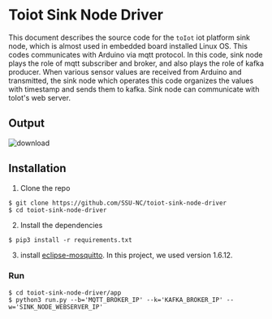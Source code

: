# Toiot Sink Node Driver
This document describes the source code for the `toIot` iot platform sink node, which is almost used in embedded board installed Linux OS. This codes communicates with Arduino via mqtt protocol. In this code, sink node plays the role of mqtt subscriber and broker, and also plays the role of kafka producer. When various sensor values are received from Arduino and transmitted, the sink node which operates this code organizes the values with timestamp and sends them to kafka. Sink node can communicate with toIot's web server.

## Output
![download](https://user-images.githubusercontent.com/60679342/92687305-3d65e580-f376-11ea-9979-8c457d9bf5b7.gif)

## Installation 
1. Clone the repo  
  ```
  $ git clone https://github.com/SSU-NC/toiot-sink-node-driver
  $ cd toiot-sink-node-driver
  ```
2. Install the dependencies
  ```
  $ pip3 install -r requirements.txt
  ```
3. install [eclipse-mosquitto](https://mosquitto.org/download/). In this project, we used version 1.6.12.

### Run 
```
$ cd toiot-sink-node-driver/app
$ python3 run.py --b='MQTT_BROKER_IP' --k='KAFKA_BROKER_IP' --w='SINK_NODE_WEBSERVER_IP'
```







